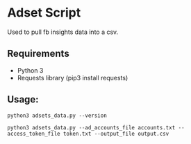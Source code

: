 # Adset Script

Used to pull fb insights data into a csv.

## Requirements

* Python 3
* Requests library (pip3 install requests)

## Usage:

```
python3 adsets_data.py --version

python3 adsets_data.py --ad_accounts_file accounts.txt --access_token_file token.txt --output_file output.csv
```
